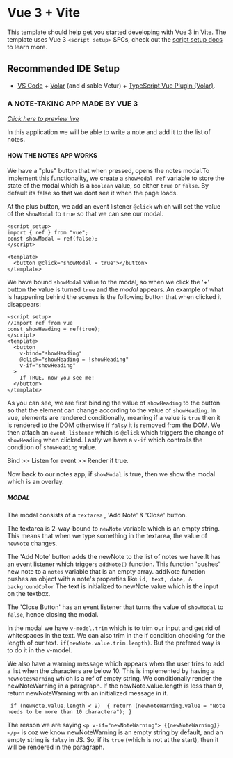 # Vue 3 + Vite

This template should help get you started developing with Vue 3 in Vite. The template uses Vue 3 `<script setup>` SFCs, check out the [script setup docs](https://v3.vuejs.org/api/sfc-script-setup.html#sfc-script-setup) to learn more.

## Recommended IDE Setup

- [VS Code](https://code.visualstudio.com/) + [Volar](https://marketplace.visualstudio.com/items?itemName=Vue.volar) (and disable Vetur) + [TypeScript Vue Plugin (Volar)](https://marketplace.visualstudio.com/items?itemName=Vue.vscode-typescript-vue-plugin).

### **A NOTE-TAKING APP MADE BY VUE 3**

_[Click here to preview live](https://vue-notes-app-self.vercel.app/)_

In this application we will be able to write a note and add it to the list of notes.

#### HOW THE NOTES APP WORKS

We have a "plus" button that when pressed, opens the notes modal.To implement this functionality, we create a `showModal ref` variable to store the state of the modal which is a `boolean` value, so either `true` or `false`. By default its false so that we dont see it when the page loads.

At the plus button, we add an event listener `@click` which will set the value of the `showModal` to `true` so that we can see our modal.

```vue modal setup
<script setup>
import { ref } from "vue";
const showModal = ref(false);
</script>

<template>
  <button @click="showModal = true"></button>
</template>
```

We have bound `showModal` value to the modal, so when we click the '+' button the value is turned `true` and the _modal_ appears. An example of what is happening behind the scenes is the following button that when clicked it disappears:

```vue conditional rendering
<script setup>
//Import ref from vue
const showHeading = ref(true);
</script>
<template>
  <button
    v-bind="showHeading"
    @click="showHeading = !showHeading"
    v-if="showHeading"
  >
    If TRUE, now you see me!
  </button>
</template>
```

As you can see, we are first binding the value of `showHeading` to the
button so that the element can change according to the value of `showHeading`.
In vue, elements are rendered conditionally, meaning if a value is `true` then
it is rendered to the DOM otherwise if `falsy` it is removed from the DOM. We
then attach an `event listener` which is `@click` which triggers the change of
`showHeading` when clicked. Lastly we have a `v-if` which controlls the
condition of `showHeading` value.

Bind >> Listen for event >> Render if true.

Now back to our notes app, if `showModal` is true, then we show the modal which is an overlay.

##### **MODAL**

The modal consists of a `textarea` , 'Add Note' & 'Close' button.

The textarea is 2-way-bound to `newNote` variable which is an empty string. This means that when we type something in the textarea, the value of `newNote` changes.

The 'Add Note' button adds the newNote to the list of notes we have.It has an event listener which triggers `addNote()` function. This function 'pushes' new note to a `notes` variable that is an empty array. addNote function pushes an object with a note's properties like `id, text, date, & backgroundColor`
The text is initialized to newNote.value which is the input on the textbox.

The 'Close Button' has an event listener that turns the value of `showModal` to `false`, hence closing the modal.

In the modal we have `v-model.trim` which is to trim our input and get rid of whitespaces in the text. We can also trim in the if condition checking for the length of our text.
`if(newNote.value.trim.length)`. But the prefered way is to do it in the v-model.

We also have a warning message which appears when the user tries to add a list when the characters are below 10.
This is implemented by having a `newNotesWarning` which is a ref of empty string. We conditionally render the newNoteWarning in a paragraph. If the newNote.value.length is less than 9, return newNoteWarning with an initialized message in it.

` if (newNote.value.length < 9) 
{
    return (newNoteWarning.value = "Note needs to be more than 10 charactera");
}`

The reason we are saying `<p v-if="newNoteWarning"> {{newNoteWarning}}</p>` is coz we know newNoteWarning is an empty string by default, and an empty string is `falsy` in JS. So, if its `true` (which is not at the start), then it will be rendered in the paragraph.
